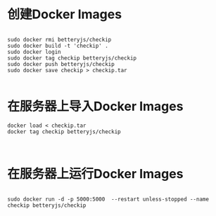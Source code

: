 
# 创建Docker Images
```shell

sudo docker rmi betteryjs/checkip
sudo docker build -t 'checkip' .
sudo docker login
sudo docker tag checkip betteryjs/checkip
sudo docker push betteryjs/checkip
sudo docker save checkip > checkip.tar


```

# 在服务器上导入Docker Images
```shell
docker load < checkip.tar
docker tag checkip betteryjs/checkip



```

# 在服务器上运行Docker Images

```shell

sudo docker run -d -p 5000:5000  --restart unless-stopped --name checkip betteryjs/checkip

```





